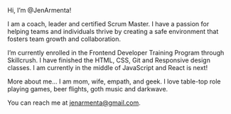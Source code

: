 Hi, I’m @JenArmenta!

I am a coach, leader and certified Scrum Master. I have a passion for helping teams and individuals thrive by creating a safe environment that fosters team growth and collaboration.

I’m currently enrolled in the Frontend Developer Training Program through Skillcrush. I have finished the HTML, CSS, Git and Responsive design classes. I am currently in the middle of JavaScript and React is next!

More about me... I am mom, wife, empath, and geek. I love table-top role playing games, beer flights, goth music and darkwave.

You can reach me at jenarmenta@gmail.com.


